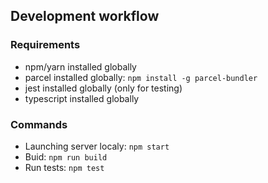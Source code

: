 ## Development workflow

### Requirements

- npm/yarn installed globally
- parcel installed globally: `npm install -g parcel-bundler`
- jest installed globally (only for testing)
- typescript installed globally

### Commands

- Launching server localy: `npm start`
- Buid: `npm run build`
- Run tests: `npm test`
